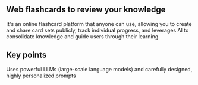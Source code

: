 ## Web flashcards to review your knowledge
It's an online flashcard platform that anyone can use, allowing you to create and share card sets publicly, track individual progress, and leverages AI to consolidate knowledge and guide users through their learning.
## Key points
Uses powerful LLMs (large-scale language models) and carefully designed, highly personalized prompts
